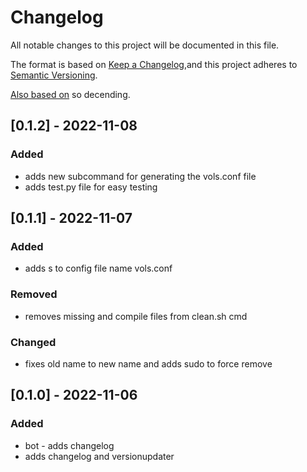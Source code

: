 # Changelog
All notable changes to this project will be documented in this file.

The format is based on [Keep a Changelog](https://keepachangelog.com/en/1.0.0/),and this project adheres to [Semantic Versioning](https://semver.org/spec/v2.0.0.html).

[Also based on](https://github.com/conventional-changelog/standard-version/blob/master/CHANGELOG.md) so decending.

## [0.1.2] - 2022-11-08
### Added
- adds new subcommand for generating the vols.conf file
- adds test.py file for easy testing

## [0.1.1] - 2022-11-07
### Added
- adds s to config file name vols.conf

### Removed
- removes missing and compile files from clean.sh cmd

### Changed
- fixes old name to new name and adds sudo to force remove

## [0.1.0] - 2022-11-06
### Added
- bot - adds changelog
- adds changelog and versionupdater